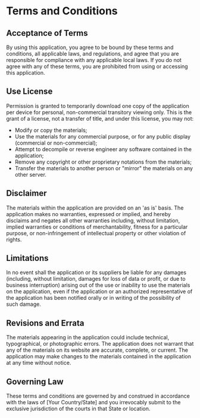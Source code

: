 # Terms and Conditions

## Acceptance of Terms
By using this application, you agree to be bound by these terms and conditions, all applicable laws, and regulations, and agree that you are responsible for compliance with any applicable local laws. If you do not agree with any of these terms, you are prohibited from using or accessing this application.

## Use License
Permission is granted to temporarily download one copy of the application per device for personal, non-commercial transitory viewing only. This is the grant of a license, not a transfer of title, and under this license, you may not:

- Modify or copy the materials;
- Use the materials for any commercial purpose, or for any public display (commercial or non-commercial);
- Attempt to decompile or reverse engineer any software contained in the application;
- Remove any copyright or other proprietary notations from the materials;
- Transfer the materials to another person or "mirror" the materials on any other server.

## Disclaimer
The materials within the application are provided on an 'as is' basis. The application makes no warranties, expressed or implied, and hereby disclaims and negates all other warranties including, without limitation, implied warranties or conditions of merchantability, fitness for a particular purpose, or non-infringement of intellectual property or other violation of rights.

## Limitations
In no event shall the application or its suppliers be liable for any damages (including, without limitation, damages for loss of data or profit, or due to business interruption) arising out of the use or inability to use the materials on the application, even if the application or an authorized representative of the application has been notified orally or in writing of the possibility of such damage.

## Revisions and Errata
The materials appearing in the application could include technical, typographical, or photographic errors. The application does not warrant that any of the materials on its website are accurate, complete, or current. The application may make changes to the materials contained in the application at any time without notice.

## Governing Law
These terms and conditions are governed by and construed in accordance with the laws of [Your Country/State] and you irrevocably submit to the exclusive jurisdiction of the courts in that State or location.
